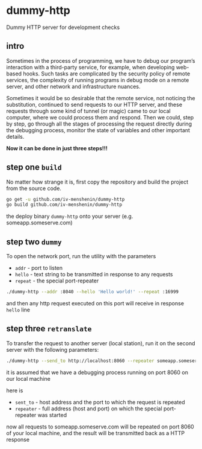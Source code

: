# dummy-http
Dummy HTTP server for development checks

## intro
Sometimes in the process of programming, we have to debug our program’s interaction with a third-party service, for example, when developing web-based hooks.
Such tasks are complicated by the security policy of remote services, the complexity of running programs in debug mode on a remote server, and other network and infrastructure nuances.

Sometimes it would be so desirable that the remote service, not noticing the substitution, continued to send requests to our HTTP server, and these requests through some kind of tunnel (or magic) came to our local computer, where we could process them and respond.
Then we could, step by step, go through all the stages of processing the request directly during the debugging process, monitor the state of variables and other important details.

__Now it can be done in just three steps!!!__

## step one `build`
No matter how strange it is, first copy the repository and build the project from the source code.
```sh
go get -u github.com/iv-menshenin/dummy-http
go build github.com/iv-menshenin/dummy-http
```
the deploy binary `dummy-http` onto your server (e.g. someapp.someserve.com)

## step two `dummy`
To open the network port, run the utility with the parameters
  - `addr` - port to listen
  - `hello` - text string to be transmitted in response to any requests
  - `repeat` - the special port-repeater
```sh
./dummy-http --addr :8040 --hello 'Hello world!' --repeat :16999
```
and then any http request executed on this port will receive in response `hello` line

## step three `retranslate`
To transfer the request to another server (local station), run it on the second server with the following parameters:
```sh
./dummy-http --send_to http://localhost:8060 --repeater someapp.someserve.com:16999
```
it is assumed that we have a debugging process running on port 8060 on our local machine

here is
  - `sent_to` - host address and the port to which the request is repeated
  - `repeater` - full address (host and port) on which the special port-repeater was started

now all requests to someapp.someserve.com will be repeated on port 8060 of your local machine, and the result will be transmitted back as a HTTP response